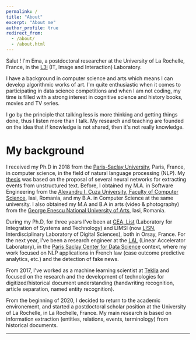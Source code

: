```yaml
---
permalink: /
title: "About"
excerpt: "About me"
author_profile: true
redirect_from: 
  - /about/
  - /about.html
---
```



Salut ! I'm Ema, a postdoctoral researcher at the University of La Rochelle, France, in the [L3i](https://l3i.univ-larochelle.fr/?lang=en) (IT, Image and Interaction) Laboratory. 

I have a background in computer science and arts which means I can develop algorithmic works of art. I'm quite enthusiastic when it comes to participating in data science competitions and when I am not coding, my time is filled with a strong interest in cognitive science and history books, movies and TV series.

I go by the principle that talking less is more thinking and getting things done, thus I listen more than I talk.
My research and teaching are founded on the idea that if knowledge is not shared, then it's not really knowledge.



My background
======

I received my Ph.D in 2018 from the [Paris-Saclay University](https://www.universite-paris-saclay.fr/en), Paris, France, in computer science, in the field of natural language processing (NLP). My [thesis](https://tel.archives-ouvertes.fr/tel-01943841/document) was based on the proposal of several neural networks for extracting events from unstructured text. Before, I obtained my M.A. in Software Engineering from the [Alexandru I. Cuza University, Faculty of Computer Science](https://www.uaic.ro/en/), Iasi, Romania, and my B.A. in Computer Science at the same university. 
I also obtained my M.A and B.A in arts (video & photography) from the [George Enescu National University of Arts](https://www.arteiasi.ro/?page_id=1144&lang=eng), Iasi, Romania. 

During my Ph.D, for three years I've been at [CEA, List](http://www-list.cea.fr/en/) (Laboratory for Integration of Systems and Technology) and LIMSI (now [LISN](https://www.lisn.upsaclay.fr/), Interdisciplinary Laboratory of Digital Sciences), both in Orsay, France. For the next year, I've been a research engineer at the [LAL](https://www.lal.in2p3.fr/en/) (Linear Accelerator Laboratory),
in the [Paris Saclay Center for Data Science](http://www.datascience-paris-saclay.fr/) context, where my work focused on NLP applications in French law (case outcome predictive analytics, etc.) and the detection of fake news. 

From 2017, I've worked as a machine learning scientist at [Teklia](https://teklia.com/) and focused on the research and the development of technologies for digitized/historical document understanding (handwriting recognition, article separation, named entity recognition).

From the beginning of 2020, I decided to return to the academic environement, and started a postdoctoral scholar position at the University of La Rochelle, in La Rochelle, France. My main research is based on information extraction (entities, relations, events, terminology) from historical documents.

------
